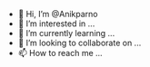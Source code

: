 - 👋 Hi, I’m @Anikparno
- 👀 I’m interested in ...
- 🌱 I’m currently learning ...
- 💞️ I’m looking to collaborate on ...
- 📫 How to reach me ...

<!---
Anikparno/Anikparno is a ✨ special ✨ repository because its `README.md` (this file) appears on your GitHub profile.
You can click the Preview link to take a look at your changes.
--->
